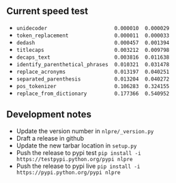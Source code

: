 ## Current speed test

+ `unidecoder                      0.000010  0.000029`
+ `token_replacement               0.000011  0.000033`
+ `dedash                          0.000457  0.001394`
+ `titlecaps                       0.003212  0.009798`
+ `decaps_text                     0.003816  0.011638`
+ `identify_parenthetical_phrases  0.010321  0.031478`
+ `replace_acronyms                0.013197  0.040251`
+ `separated_parenthesis           0.013204  0.040272`
+ `pos_tokenizer                   0.106283  0.324155`
+ `replace_from_dictionary         0.177366  0.540952`


## Development notes

+ Update the version number in `nlpre/_version.py`
+ Draft a release in github
+ Update the new tarbar location in `setup.py`
+ Push the release to pypi test `pip install -i https://testpypi.python.org/pypi nlpre`
+ Push the release to pypi live `pip install -i https://pypi.python.org/pypi nlpre`